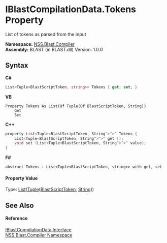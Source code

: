 # IBlastCompilationData.Tokens Property 
 

List of tokens as parsed from the input

**Namespace:**&nbsp;<a href="26a25caa-f50b-92ad-f15c-dbb9db1493ae.md">NSS.Blast.Compiler</a><br />**Assembly:**&nbsp;BLAST (in BLAST.dll) Version: 1.0.0

## Syntax

**C#**<br />
``` C#
List<Tuple<BlastScriptToken, string>> Tokens { get; set; }
```

**VB**<br />
``` VB
Property Tokens As List(Of Tuple(Of BlastScriptToken, String))
	Get
	Set
```

**C++**<br />
``` C++
property List<Tuple<BlastScriptToken, String^>^>^ Tokens {
	List<Tuple<BlastScriptToken, String^>^>^ get ();
	void set (List<Tuple<BlastScriptToken, String^>^>^ value);
}
```

**F#**<br />
``` F#
abstract Tokens : List<Tuple<BlastScriptToken, string>> with get, set

```


#### Property Value
Type: <a href="https://docs.microsoft.com/dotnet/api/system.collections.generic.list-1" target="_blank" rel="noopener noreferrer">List</a>(<a href="https://docs.microsoft.com/dotnet/api/system.tuple-2" target="_blank" rel="noopener noreferrer">Tuple</a>(<a href="62d1b49d-7dce-3574-fe4a-2a823f309f3c.md">BlastScriptToken</a>, <a href="https://docs.microsoft.com/dotnet/api/system.string" target="_blank" rel="noopener noreferrer">String</a>))

## See Also


#### Reference
<a href="d2afd70e-15cd-df6e-c1b9-6e1d3e9552bd.md">IBlastCompilationData Interface</a><br /><a href="26a25caa-f50b-92ad-f15c-dbb9db1493ae.md">NSS.Blast.Compiler Namespace</a><br />